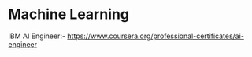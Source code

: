 # Machine Learning
IBM AI Engineer:- https://www.coursera.org/professional-certificates/ai-engineer

